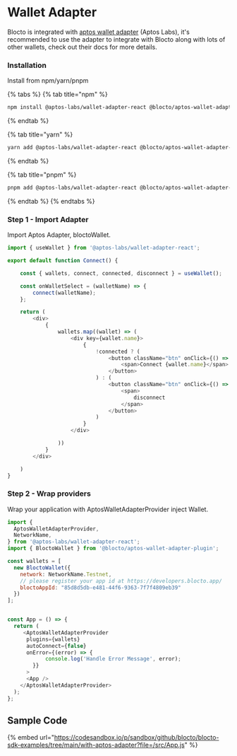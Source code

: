# Wallet Adapter

Blocto is integrated with [aptos wallet adapter](https://github.com/aptos-labs/aptos-wallet-adapter) (Aptos Labs), it's recommended to use the adapter to integrate with Blocto along with lots of other wallets, check out their docs for more details.

### Installation

Install from npm/yarn/pnpm

{% tabs %}
{% tab title="npm" %}
```bash
npm install @aptos-labs/wallet-adapter-react @blocto/aptos-wallet-adapter-plugin
```
{% endtab %}

{% tab title="yarn" %}
```bash
yarn add @aptos-labs/wallet-adapter-react @blocto/aptos-wallet-adapter-plugin
```
{% endtab %}

{% tab title="pnpm" %}
```bash
pnpm add @aptos-labs/wallet-adapter-react @blocto/aptos-wallet-adapter-plugin
```
{% endtab %}
{% endtabs %}

### Step 1 - Import Adapter

Import Aptos Adapter, bloctoWallet.

```javascript
import { useWallet } from '@aptos-labs/wallet-adapter-react';

export default function Connect() {

    const { wallets, connect, connected, disconnect } = useWallet();

    const onWalletSelect = (walletName) => {
        connect(walletName);
    };

    return (
        <div>
            {
                wallets.map((wallet) => (
                    <div key={wallet.name}>
                        {
                            !connected ? (
                                <button className="btn" onClick={() => onWalletSelect(wallet.name)}>
                                    <span>Connect {wallet.name}</span>
                                </button>
                            ) : (
                                <button className="btn" onClick={() => disconnect(wallet.name)}>
                                    <span>
                                        disconnect
                                    </span>
                                </button>
                            )
                        }
                    </div>

                ))
            }
        </div>

    )
}
```

### Step 2 - Wrap providers

Wrap your application with AptosWalletAdapterProvider inject Wallet.

```javascript
import {
  AptosWalletAdapterProvider,
  NetworkName,
} from '@aptos-labs/wallet-adapter-react';
import { BloctoWallet } from '@blocto/aptos-wallet-adapter-plugin';

const wallets = [
  new BloctoWallet({
    network: NetworkName.Testnet,
    // please register your app id at https://developers.blocto.app/
    bloctoAppId: "85d8d5db-e481-44f6-9363-7f7f4809eb39"
  })
];


const App = () => {
  return (
     <AptosWalletAdapterProvider
      plugins={wallets}
      autoConnect={false}
      onError={(error) => {
            console.log('Handle Error Message', error);
        }}
      >
      <App />
    </AptosWalletAdapterProvider>
  );
};
```

## Sample Code

{% embed url="https://codesandbox.io/p/sandbox/github/blocto/blocto-sdk-examples/tree/main/with-aptos-adapter?file=/src/App.js" %}

